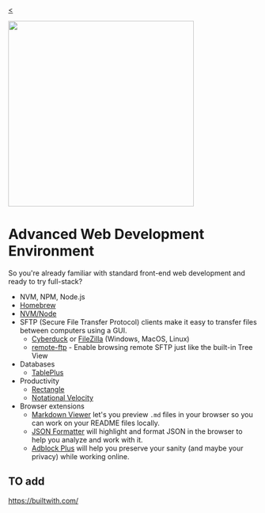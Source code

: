 
[<](../../README.md)

<img width="375" src="../../assets/img/banner-web-development.png">

# Advanced Web Development Environment

So you're already familiar with standard front-end web development and ready to try full-stack?

- NVM, NPM, Node.js
- [Homebrew](https://brew.sh/)
- [NVM/Node](https://stackoverflow.com/questions/28017374/what-is-the-suggested-way-to-install-brew-node-js-io-js-nvm-npm-on-os-x)
- SFTP (Secure File Transfer Protocol) clients make it easy to transfer files between computers using a GUI.
	- [Cyberduck](https://cyberduck.io/) or [FileZilla](https://filezilla-project.org/) (Windows, MacOS, Linux)
	- [remote-ftp](https://atom.io/packages/remote-ftp) - Enable browsing remote SFTP just like the built-in Tree View
- Databases
	- [TablePlus](https://tableplus.com/download)
- Productivity
	- [Rectangle](https://rectangleapp.com/)
	- [Notational Velocity](http://notational.net/)
- Browser extensions
    - [Markdown Viewer](https://chrome.google.com/webstore/detail/markdown-viewer/ckkdlimhmcjmikdlpkmbgfkaikojcbjk/related?hl=en) let's you preview `.md` files in your browser so you can work on your README files locally.
    - [JSON Formatter](https://chromewebstore.google.com/detail/json-formatter/bcjindcccaagfpapjjmafapmmgkkhgoa) will highlight and format JSON in the browser to help you analyze and work with it.
    - [Adblock Plus](https://adblockplus.org/) will help you preserve your sanity (and maybe your privacy) while working online.




## TO add


https://builtwith.com/
